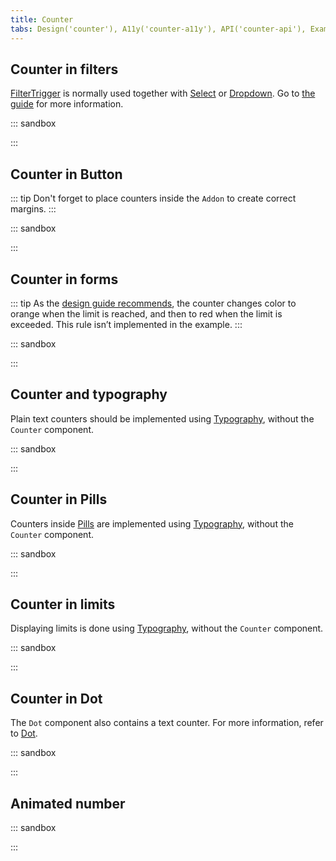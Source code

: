 ```yaml
---
title: Counter
tabs: Design('counter'), A11y('counter-a11y'), API('counter-api'), Example('counter-code'), Changelog('counter-changelog')
---
```


## Counter in filters
[FilterTrigger](/components/filter-trigger/filter-trigger) is normally used together with [Select](/components/select/select) or [Dropdown](/components/dropdown/dropdown). Go to [the guide](/components/filter-trigger/filter-trigger) for more information.

::: sandbox

<script lang="tsx">
  export Demo from './examples/counter_in_filters.tsx';
</script>

:::

## Counter in Button

::: tip
Don't forget to place counters inside the `Addon` to create correct margins.
:::

::: sandbox

<script lang="tsx">
  export Demo from './examples/counter_in_button.tsx';
</script>

:::

## Counter in forms

::: tip
As the [design guide recommends](./counter#usage-in-ux-ui), the counter changes color to orange when the limit is reached, and then to red when the limit is exceeded. This rule isn’t implemented in the example.
:::

::: sandbox

<script lang="tsx">
  export Demo from './examples/counter_in_forms.tsx';
</script>

:::

## Counter and typography

Plain text counters should be implemented using [Typography](/style/typography/typography), without the `Counter` component.

::: sandbox

<script lang="tsx">
  export Demo from './examples/counter_and_typography.tsx';
</script>

:::

## Counter in Pills

Counters inside [Pills](/components/pills/pills) are implemented using [Typography](/style/typography/typography), without the `Counter` component.

::: sandbox

<script lang="tsx">
  export Demo from './examples/counter_in_pills.tsx';
</script>

:::

## Counter in limits

Displaying limits is done using [Typography](/style/typography/typography), without the `Counter` component.

::: sandbox

<script lang="tsx">
  export Demo from './examples/counter_in_limits.tsx';
</script>

:::

## Counter in Dot

The `Dot` component also contains a text counter. For more information, refer to [Dot](/components/dot/dot).

::: sandbox

<script lang="tsx">
  export Demo from './examples/counter_in_dot.tsx';
</script>

:::

## Animated number

::: sandbox

<script lang="tsx">
  export Demo from './examples/animated_number.tsx';
</script>

:::
